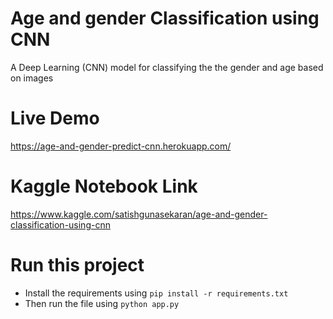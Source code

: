 # Age and gender Classification using CNN
 A Deep Learning (CNN) model for classifying the the gender and age based on images

# Live Demo
https://age-and-gender-predict-cnn.herokuapp.com/

# Kaggle Notebook Link
https://www.kaggle.com/satishgunasekaran/age-and-gender-classification-using-cnn

# Run this project 
- Install the requirements using `pip install -r requirements.txt`
- Then run the file using `python app.py`
